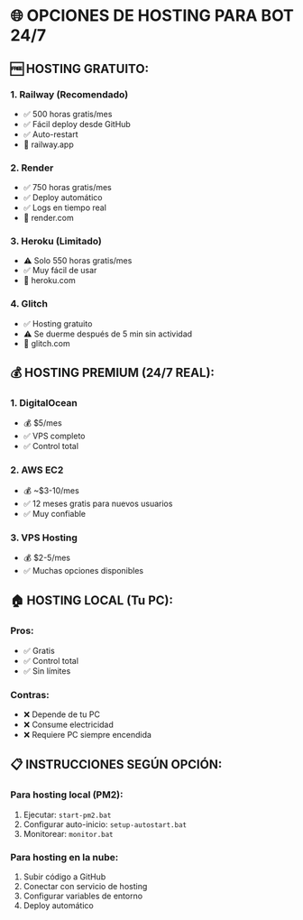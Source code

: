 # 🌐 OPCIONES DE HOSTING PARA BOT 24/7

## 🆓 **HOSTING GRATUITO:**

### 1. **Railway** (Recomendado)
- ✅ 500 horas gratis/mes
- ✅ Fácil deploy desde GitHub
- ✅ Auto-restart
- 🔗 railway.app

### 2. **Render**
- ✅ 750 horas gratis/mes
- ✅ Deploy automático
- ✅ Logs en tiempo real
- 🔗 render.com

### 3. **Heroku** (Limitado)
- ⚠️ Solo 550 horas gratis/mes
- ✅ Muy fácil de usar
- 🔗 heroku.com

### 4. **Glitch**
- ✅ Hosting gratuito
- ⚠️ Se duerme después de 5 min sin actividad
- 🔗 glitch.com

## 💰 **HOSTING PREMIUM (24/7 REAL):**

### 1. **DigitalOcean**
- 💰 $5/mes
- ✅ VPS completo
- ✅ Control total

### 2. **AWS EC2**
- 💰 ~$3-10/mes
- ✅ 12 meses gratis para nuevos usuarios
- ✅ Muy confiable

### 3. **VPS Hosting**
- 💰 $2-5/mes
- ✅ Muchas opciones disponibles

## 🏠 **HOSTING LOCAL (Tu PC):**

### Pros:
- ✅ Gratis
- ✅ Control total
- ✅ Sin límites

### Contras:
- ❌ Depende de tu PC
- ❌ Consume electricidad
- ❌ Requiere PC siempre encendida

## 📋 **INSTRUCCIONES SEGÚN OPCIÓN:**

### Para hosting local (PM2):
1. Ejecutar: `start-pm2.bat`
2. Configurar auto-inicio: `setup-autostart.bat`
3. Monitorear: `monitor.bat`

### Para hosting en la nube:
1. Subir código a GitHub
2. Conectar con servicio de hosting
3. Configurar variables de entorno
4. Deploy automático
